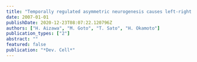 ```yaml
---
title: "Temporally regulated asymmetric neurogenesis causes left-right difference in the zebrafish habenular structures"
date: 2007-01-01
publishDate: 2020-12-23T08:07:22.120796Z
authors: ["H. Aizawa", "M. Goto", "T. Sato", "H. Okamoto"]
publication_types: ["2"]
abstract: ""
featured: false
publication: "*Dev. Cell*"
---
```


